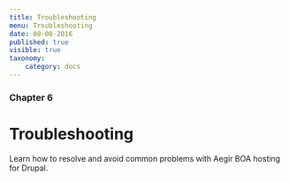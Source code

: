 ```yaml
---
title: Troubleshooting
menu: Troubleshooting
date: 08-08-2016
published: true
visible: true
taxonomy:
    category: docs
---
```


### Chapter 6

# Troubleshooting

Learn how to resolve and avoid common problems with Aegir BOA hosting for Drupal.
